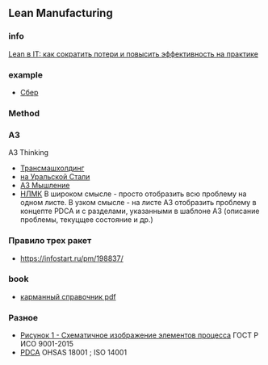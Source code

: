 
## Lean Manufacturing
### info
[Lean в IT: как сократить потери и повысить эффективность на практике](https://habr.com/ru/companies/sportmaster_lab/articles/921614/)

### example
- [Сбер](https://algoritminfo.ru/proizvodstvennaja-sistema-sberbanka-postojannoe-uluchshenie-klientskogo-opyta/)

### Method
### А3 
А3 Thinking
- [Трансмашхолдинг](https://up-pro.ru/library/production_management/systems/ispolzovanie-metodologii-a3/)
- [на Уральской Стали](https://up-pro.ru/library/production_management/lean/reshenie-problem-v-formate-a3/)
- [А3 Мышление](https://lean-area.livejournal.com/1494.html)
- [НЛМК](https://up-pro.ru/library/production_management/systems/a3-nlmk/)
В широком смысле - просто отобразить всю проблему на одном листе.
В узком смысле - на листе A3 отобразить проблему в концепте PDCA и с разделами, указанными в шаблоне A3 (описание проблемы, текуцщее состояние и др.)

### Правило трех ракет
- https://infostart.ru/pm/198837/
### book
- [карманный справочник pdf](https://umpgroup.ru/images/50_LEAN_visuals_2015.pdf)

### Разное
- [Рисунок 1 - Схематичное изображение элементов процесса](https://docs.cntd.ru/document/1200124394) ГОСТ Р ИСО 9001-2015
- [PDCA](https://expert-2014.ru/poleznaya-informaciya/pdca-v-standartax-iso) OHSAS 18001 ; ISO 14001
